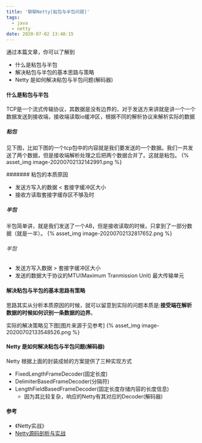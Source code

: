 ```yaml
---
title: '聊聊Netty[粘包与半包问题]'
tags:
  - java
  - netty
date: 2020-07-02 13:48:15
---
```



通过本篇文章，你可以了解到
- 什么是粘包与半包
- 解决粘包与半包的基本思路与策略
- Netty 是如何解决粘包与半包问题(解码器)

<!-- more -->

#### 什么是粘包与半包
TCP是一个流式传输协议，其数据是没有边界的，对于发送方来讲就是讲一个一个数据发送到接收端，接收端读取io缓冲区，根据不同的解析协议来解析实际的数据
##### 粘包
见下图，比如下图的一个tcp包中的内容就是我们要发送的一个数据。我们一共发送了两个数据，但是接收端解析处理之后把两个数据合并了。这就是粘包。
{% asset_img image-20200702132142991.png %}

####### 粘包的本质原因
- 发送方写入的数据 < 套接字缓冲区大小
- 接收方读取套接字缓存区不够及时

##### 半包
半包简单讲，就是我们发送了一个AB，但是接收读取的时候，只拿到了一部分数据（就是一半）。
{% asset_img image-20200702132817652.png %}

###### 半包
- 发送方写入数据 > 套接字缓冲区大小
- 发送的数据大于协议的MTU(Maximum Tranmission Unit) 最大传输单元

#### 解决粘包与半包的基本思路有策略
思路其实从分析本质原因的时候，就可以留意到实际的问题本质是:**接受端在解析数据的时候如何识别一条数据的边界**。

实际的解决策略见下图[图片来源于见参考]
{% asset_img image-20200702133548526.png %}

#### Netty 是如何解决粘包与半包问题(解码器)
Netty 根据上面的封装成帧的方案提供了三种实现方式
- FixedLengthFrameDecoder(固定长度)
- DelimiterBasedFrameDecoder(分隔符)
- LengthFieldBasedFrameDecoder(固定长度存储内容的长度信息)
	- 因为其比较复杂，响应的Netty有其对应的Decoder(解码器)

#### 参考
- 《Netty实战》
- [Netty源码剖析与实战](https://github.com/jiafu1115/geek_netty)